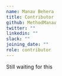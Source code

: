 ```yaml
---
name: Manav Behera 
title: Contributor
github: MethodManav
twitter: ""
linkedin: ""
slack: ""
joining_date: ""
role: contributor
---
```


Still waiting for this
